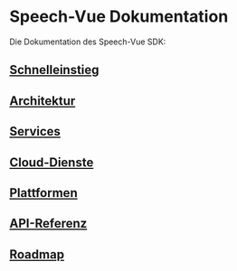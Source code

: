 # Speech-Vue Dokumentation

Die Dokumentation des Speech-Vue SDK:

## [Schnelleinstieg](./quickstart/README.md)

## [Architektur](./design/Design.md)

## [Services](./service/Service.md)

## [Cloud-Dienste](./cloud/Cloud.md)

## [Plattformen](./platform/README.md)

## [API-Referenz](./api/index.html)

## [Roadmap](./roadmap/README.md)
